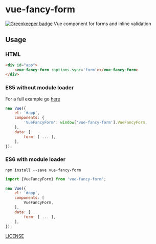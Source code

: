 # vue-fancy-form

[![Greenkeeper badge](https://badges.greenkeeper.io/simonknittel/vue-fancy-form.svg)](https://greenkeeper.io/)
Vue component for forms and inline validation


## Usage

### HTML
```html
<div id="app">
    <vue-fancy-form :options.sync='form'></vue-fancy-form>
</div>
```

### ES5 without module loader
For a full example go [here](./example/es5)

```javascript
new Vue({
    el: '#app',
    components: {
        'VueFancyForm': window['vue-fancy-form'].VueFancyForm,
    },
    data: [
        form: [ ... ],
    ],
});
```

### ES6 with module loader
`npm install --save vue-fancy-form`

```javascript
import {VueFancyForm} from 'vue-fancy-form';

new Vue({
    el: '#app',
    components: [
        VueFancyForm,
    ],
    data: [
        form: [ ... ],
    ],
});
```


[LICENSE](./LICENSE)

